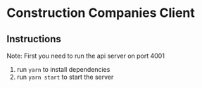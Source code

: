 # Construction Companies Client

## Instructions

Note: First you need to run the api server on port 4001

1. run `yarn` to install dependencies
2. run `yarn start` to start the server
